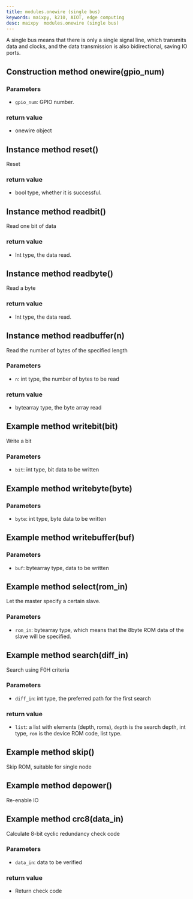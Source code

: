 ```yaml
---
title: modules.onewire (single bus)
keywords: maixpy, k210, AIOT, edge computing
desc: maixpy  modules.onewire (single bus)
---
```



A single bus means that there is only a single signal line, which transmits data and clocks, and the data transmission is also bidirectional, saving IO ports.

## Construction method onewire(gpio_num)

### Parameters

* `gpio_num`: GPIO number.

### return value

* onewire object

## Instance method reset()

Reset

### return value

* bool type, whether it is successful.

## Instance method readbit()

Read one bit of data

### return value

* Int type, the data read.

## Instance method readbyte()

Read a byte

### return value

* Int type, the data read.

## Instance method readbuffer(n)

Read the number of bytes of the specified length

### Parameters

* `n`: int type, the number of bytes to be read

### return value

* bytearray type, the byte array read

## Example method writebit(bit)

Write a bit

### Parameters

* `bit`: int type, bit data to be written

## Example method writebyte(byte)

### Parameters

* `byte`: int type, byte data to be written

## Example method writebuffer(buf)

### Parameters

* `buf`: bytearray type, data to be written

## Example method select(rom_in)

Let the master specify a certain slave.

### Parameters

* `rom_in`: bytearray type, which means that the 8byte ROM data of the slave will be specified.

## Example method search(diff_in)

Search using F0H criteria

### Parameters

* `diff_in`: int type, the preferred path for the first search

### return value

* `list`: a list with elements (depth, roms), `depth` is the search depth, int type, `rom` is the device ROM code, list type.

## Example method skip()

Skip ROM, suitable for single node

## Example method depower()

Re-enable IO

## Example method crc8(data_in)

Calculate 8-bit cyclic redundancy check code

### Parameters

* `data_in`: data to be verified

### return value

* Return check code
